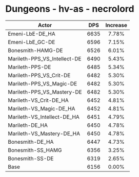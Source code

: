 # Dungeons - hv-as - necrolord
| Actor | DPS | Increase |
|---|:---:|:---:|
|Emeni-LbE-DE_HA|6635|7.78%|
|Emeni-LbE_GC-DE|6596|7.15%|
|Bonesmith-HAMG-DE|6526|6.01%|
|Marileth-PPS_VS_Intellect-DE|6490|5.43%|
|Marileth-PPS-DE|6485|5.34%|
|Marileth-PPS_VS_Crit-DE|6482|5.30%|
|Marileth-PPS_VS_Magic-DE|6482|5.30%|
|Marileth-PPS_VS_Mastery-DE|6482|5.30%|
|Marileth-VS_Crit-DE_HA|6452|4.81%|
|Marileth-VS_Magic-DE_HA|6452|4.81%|
|Marileth-VS_Intellect-DE_HA|6451|4.79%|
|Marileth-DE_HA|6450|4.78%|
|Marileth-VS_Mastery-DE_HA|6450|4.78%|
|Bonesmith-DE_HA|6447|4.73%|
|Bonesmith-SS_HAMG|6356|3.25%|
|Bonesmith-SS-DE|6319|2.65%|
|Base|6156|0.00%|
